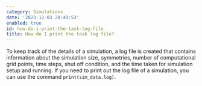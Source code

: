 ```yaml
---
category: Simulations
date: '2023-12-03 20:49:53'
enabled: true
id: how-do-i-print-the-task-log-file
title: How do I print the task log file?
---
```


To keep track of the details of a simulation, a log file is created that contains information about the simulation size, symmetries, number of computational grid points, time steps, shut off condition, and the time taken for simulation setup and running. If you need to print out the log file of a simulation, you can use the command&nbsp;`print(sim_data.log)`.&nbsp;
